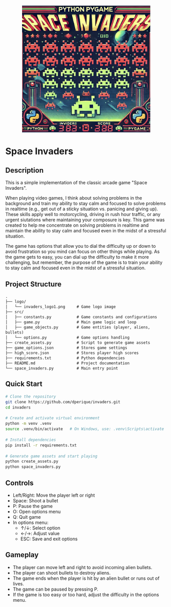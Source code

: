 <p align="center">
  <img src="logo/invaders_logo1.png" alt="Space Invaders Logo" width="400"/>
</p>

# Space Invaders

## Description

This is a simple implementation of the classic arcade game "Space Invaders".

When playing video games, I think about solving problems in the background and train my ability to stay calm and focused to solve problems in realtime (e.g., get out of a sticky situation vs. panicing and giving up). These skills apply well to motorcycling, driving in rush hour traffic, or any urgent siutations where maintaining your composure is key. This game was created to help me concentrate on solving problems in realtime and maintain the ability to stay calm and focused even in the midst of a stressful situation.

The game has options that allow you to dial the difficulty up or down to avoid frustration so you mind can focus on other things while playing. As the game gets to easy, you can dial up the difficulty to make it more challenging, but remember, the purpose of the game is to train your ability to stay calm and focused even in the midst of a stressful situation.

## Project Structure

```
.
├── logo/
│   └── invaders_logo1.png     # Game logo image
├── src/
│   ├── constants.py           # Game constants and configurations
│   ├── game.py                # Main game logic and loop
│   ├── game_objects.py        # Game entities (player, aliens, bullets)
│   └── options.py             # Game options handling
├── create_assets.py           # Script to generate game assets
├── game_options.json          # Stores game settings
├── high_score.json            # Stores player high scores
├── requirements.txt           # Python dependencies
├── README.md                  # Project documentation
└── space_invaders.py          # Main entry point
```

## Quick Start

```bash
# Clone the repository
git clone https://github.com/dperique/invaders.git
cd invaders

# Create and activate virtual environment
python -m venv .venv
source .venv/bin/activate   # On Windows, use: .venv\Scripts\activate

# Install dependencies
pip install -r requirements.txt

# Generate game assets and start playing
python create_assets.py
python space_invaders.py
```

## Controls

- Left/Right: Move the player left or right
- Space: Shoot a bullet
- P: Pause the game
- O: Open options menu
- Q: Quit game
- In options menu:
  - ↑/↓: Select option
  - ←/→: Adjust value
  - ESC: Save and exit options

## Gameplay

- The player can move left and right to avoid incoming alien bullets.
- The player can shoot bullets to destroy aliens.
- The game ends when the player is hit by an alien bullet or runs out of lives.
- The game can be paused by pressing P.
- If the game is too easy or too hard, adjust the difficulty in the options menu.